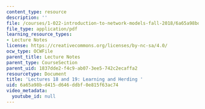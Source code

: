 ```yaml
---
content_type: resource
description: ''
file: /courses/1-022-introduction-to-network-models-fall-2018/6a65a98bd415d646ddbf0e815f63ac74_MIT1_022F18_lec18_and_lec19.pdf
file_type: application/pdf
learning_resource_types:
- Lecture Notes
license: https://creativecommons.org/licenses/by-nc-sa/4.0/
ocw_type: OCWFile
parent_title: Lecture Notes
parent_type: CourseSection
parent_uid: 1837dde2-f4c9-ab07-3ee5-742c2ecaffa2
resourcetype: Document
title: 'Lectures 18 and 19: Learning and Herding '
uid: 6a65a98b-d415-d646-ddbf-0e815f63ac74
video_metadata:
  youtube_id: null
---
```

